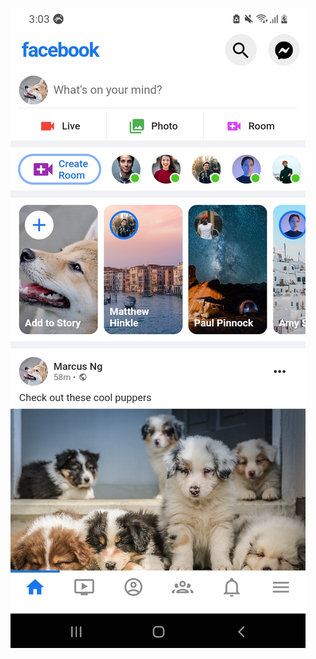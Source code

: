 ![ScreenShot](https://github.com/Ebrahim1133/Facebook-UI/blob/master/Screenshot_20220419-150328.jpg)
